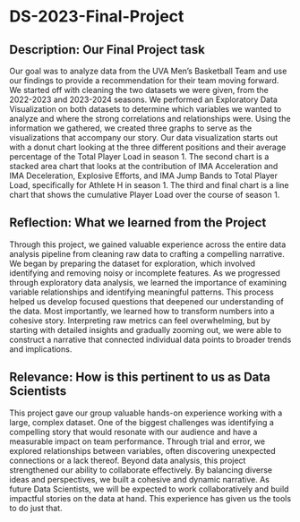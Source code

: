 # DS-2023-Final-Project

## Description: Our Final Project task
Our goal was to analyze data from the UVA Men’s Basketball Team and use our findings to provide a recommendation for their team moving forward. We started off with cleaning the two datasets we were given, from the 2022-2023 and 2023-2024 seasons. We performed an Exploratory Data Visualization on both datasets to determine which variables we wanted to analyze and where the strong correlations and relationships were. 
Using the information we gathered, we created three graphs to serve as the visualizations that accompany our story. Our data visualization starts out with a donut chart looking at the three different positions and their average percentage of the Total Player Load in season 1. The second chart is a stacked area chart that looks at the contribution of IMA Acceleration and IMA Deceleration, Explosive Efforts, and IMA Jump Bands to Total Player Load, specifically for Athlete H in season 1. The third and final chart is a line chart that shows the cumulative Player Load over the course of season 1. 

## Reflection: What we learned from the Project

Through this project, we gained valuable experience across the entire data analysis pipeline from cleaning raw data to crafting a compelling narrative. We began by preparing the dataset for exploration, which involved identifying and removing noisy or incomplete features. 
As we progressed through exploratory data analysis, we learned the importance of examining variable relationships and identifying meaningful patterns. This process helped us develop focused questions that deepened our understanding of the data. Most importantly, we learned how to transform numbers into a cohesive story. Interpreting raw metrics can feel overwhelming, but by starting with detailed insights and gradually zooming out, we were able to construct a narrative that connected individual data points to broader trends and implications.

## Relevance: How is this pertinent to us as Data Scientists

This project gave our group valuable hands-on experience working with a large, complex dataset. One of the biggest challenges was identifying a compelling story that would resonate with our audience and have a measurable impact on team performance. Through trial and error, we explored relationships between variables, often discovering unexpected connections or a lack thereof. Beyond data analysis, this project strengthened our ability to collaborate effectively. By balancing diverse ideas and perspectives, we built a cohesive and dynamic narrative. As future Data Scientists, we will be expected to work collaboratively and build impactful stories on the data at hand. This experience has given us the tools to do just that.
